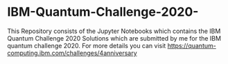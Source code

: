 # IBM-Quantum-Challenge-2020-
This Repository consists of the Jupyter Notebooks which contains the IBM Quantum Challenge 2020 Solutions which are submitted by me for the IBM quantum challenge 2020.
For more details you can visit https://quantum-computing.ibm.com/challenges/4anniversary 

